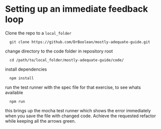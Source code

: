 # Setting up an immediate feedback loop

Clone the repo to a `local_folder`

```shell
  git clone https://github.com/DrBoolean/mostly-adequate-guide.git
```

change directory to the code folder in repository root
```shell
  cd /path/to/local_folder/mostly-adequate-guide/code/
```

install dependencies
```shell
  npm install
```

run the test runner with the spec file for that exercise, to see whats available
```shell
  npm run
```

this brings up the mocha test runner which shows the error immediately when you save the file with changed code. Achieve the requested refactor while keeping all the arrows green.
